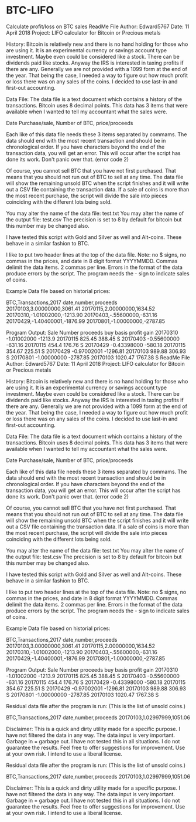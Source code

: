 # BTC-LIFO
Calculate profit/loss on BTC sales
ReadMe File
Author: Edward5767
Date: 11 April 2018
Project: LIFO calculator for Bitcoin or Precious metals

History:  Bitcoin is relatively new and there is no hand holding for those who are using it.  It is an experimental currency or savings account type investment.  Maybe even could be considered like a stock.  There can be dividends paid like stocks.  Anyway the IRS is interested in taxing profits if there are any.  Generally we are not provided with a 1099 form at the end of the year.  That being the case, I needed a way to figure out how much profit or loss there was on any sales of the coins.  I decided to use last-in and first-out accounting.

Data File:  The data file is a text document which contains a history of the transactions.  Bitcoin uses 8 decimal points.  This data has 3 items that were available when I wanted to tell my accountant what the sales were.

Date Purchase/sale, Number of BTC, price/proceeds

Each like of this data file needs these 3 items separated by commams.  The data should end with the most recent transaction and should be in chronological order.  If you have characters beyond the end of the transaction data, you will get an error.  This will occur after the script has done its work.  Don't panic over that. (error code 2)

Of course, you cannot sell BTC that you have not first purchased.  That means that you should not run out of BTC to sell at any time.  The data file will show the remaining unsold BTC when the script finishes and it will write out a CSV file containing the transaction data.  If a sale of coins is more than the most recent purchase, the script will divide the sale into pieces coinciding with the different lots being sold.

You may alter the name of the data file: test.txt 
You may alter the name of the output file: test.csv
The precision is set to 8 by default for bitcoin but this number may be changed also.

I have tested this script with Gold and Silver as well and Alt-coins.  These behave in a similar fashion to BTC.

I like to put two header lines at the top of the data file.  Note: no $ signs, no commas in the prices, and date in 8 digit format YYYYMMDD. Commas delimit the data items.  2 commas per line.  Errors in the format of the data produce errors by the script.  The program needs the - sign to indicate sales of coins.  

Example Data file based on historial prices:  

BTC,Transactions,2017
date,number,proceeds
20170103,3.00000000,3061.41
20170115,2.00000000,1634.52
20170310,-1.01002000,-1213.90
20170403,-.55600000,-631.16
20170429,-1.40400001,-1876.99
20170801,-1.00000000,-2787.85



Program Output:
Sale	   Number	proceeds  buy	     basis	profit	gain
20170310   -1.01002000	-1213.9	  20170115   825.45	388.45	S
20170403   -0.55600000	-631.16	  20170115   454.4	176.76	S
20170429   -0.43398000	-580.18	  20170115   354.67	225.51	S
20170429   -0.97002001	-1296.81  20170103   989.88	306.93	S
20170801   -1.00000000	-2787.85  20170103   1020.47	1767.38	S
ReadMe File
Author: Edward5767
Date: 11 April 2018
Project: LIFO calculator for Bitcoin or Precious metals

History:  Bitcoin is relatively new and there is no hand holding for those who are using it.  It is an experimental currency or savings account type investment.  Maybe even could be considered like a stock.  There can be dividends paid like stocks.  Anyway the IRS is interested in taxing profits if there are any.  Generally we are not provided with a 1099 form at the end of the year.  That being the case, I needed a way to figure out how much profit or loss there was on any sales of the coins.  I decided to use last-in and first-out accounting.

Data File:  The data file is a text document which contains a history of the transactions.  Bitcoin uses 8 decimal points.  This data has 3 items that were available when I wanted to tell my accountant what the sales were.

Date Purchase/sale, Number of BTC, price/proceeds

Each like of this data file needs these 3 items separated by commams.  The data should end with the most recent transaction and should be in chronological order.  If you have characters beyond the end of the transaction data, you will get an error.  This will occur after the script has done its work.  Don't panic over that. (error code 2)

Of course, you cannot sell BTC that you have not first purchased.  That means that you should not run out of BTC to sell at any time.  The data file will show the remaining unsold BTC when the script finishes and it will write out a CSV file containing the transaction data.  If a sale of coins is more than the most recent purchase, the script will divide the sale into pieces coinciding with the different lots being sold.

You may alter the name of the data file: test.txt 
You may alter the name of the output file: test.csv
The precision is set to 8 by default for bitcoin but this number may be changed also.

I have tested this script with Gold and Silver as well and Alt-coins.  These behave in a similar fashion to BTC.

I like to put two header lines at the top of the data file.  Note: no $ signs, no commas in the prices, and date in 8 digit format YYYYMMDD. Commas delimit the data items.  2 commas per line.  Errors in the format of the data produce errors by the script.  The program needs the - sign to indicate sales of coins.  

Example Data file based on historial prices:  

BTC,Transactions,2017
date,number,proceeds
20170103,3.00000000,3061.41
20170115,2.00000000,1634.52
20170310,-1.01002000,-1213.90
20170403,-.55600000,-631.16
20170429,-1.40400001,-1876.99
20170801,-1.00000000,-2787.85



Program Output:
Sale	   Number	proceeds  buy	     basis	profit	gain
20170310   -1.01002000	-1213.9	  20170115   825.45	388.45	S
20170403   -0.55600000	-631.16	  20170115   454.4	176.76	S
20170429   -0.43398000	-580.18	  20170115   354.67	225.51	S
20170429   -0.97002001	-1296.81  20170103   989.88	306.93	S
20170801   -1.00000000	-2787.85  20170103   1020.47	1767.38	S

Residual data file after the program is run:
(This is the list of unsold coins.)

BTC,Transactions,2017
date,number,proceeds
20170103,1.02997999,1051.06


Disclaimer:
This is a quick and dirty utility made for a specific purpose.  I have not filtered the data in any way.  The data input is very important.  Garbage in = garbage out.  I have not tested this in all situations.  I do not guarantee the results.  Feel free to offer suggestions for improvement.  Use at your own risk.  I intend to use a liberal license. 




Residual data file after the program is run:
(This is the list of unsold coins.)

BTC,Transactions,2017
date,number,proceeds
20170103,1.02997999,1051.06


Disclaimer:
This is a quick and dirty utility made for a specific purpose.  I have not filtered the data in any way.  The data input is very important.  Garbage in = garbage out.  I have not tested this in all situations.  I do not guarantee the results.  Feel free to offer suggestions for improvement.  Use at your own risk.  I intend to use a liberal license. 




